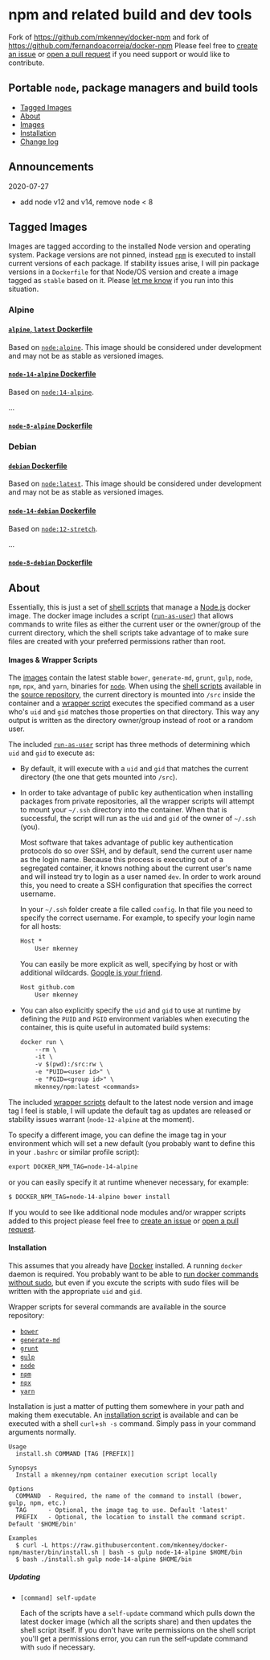 # npm and related build and dev tools

Fork of https://github.com/mkenney/docker-npm and fork of https://github.com/fernandoacorreia/docker-npm
Please feel free to [create an issue](https://github.com/VirgileZol/docker-npm/issues) or [open a pull request](https://github.com/VirgileZol/docker-npm/pull/new/master) if you need support or would like to contribute.

## Portable `node`, package managers and build tools

- [Tagged Images](#tagged-images)
- [About](#about)
- [Images](#images)
- [Installation](#installation)
- [Change log](#change-log)

## Announcements

2020-07-27

* add node v12 and v14, remove node < 8

## Tagged Images

Images are tagged according to the installed Node version and operating system. Package versions are not pinned, instead [`npm`](https://npmjs.org/) is executed to install current versions of each package. If stability issues arise, I will pin package versions in a `Dockerfile` for that Node/OS version and create a image tagged as `stable` based on it. Please [let me know](https://github.com/VirgileZol/docker-npm/issues) if you run into this situation.

### Alpine

#### [`alpine`, `latest` Dockerfile](https://github.com/VirgileZol/docker-npm/blob/master/alpine/Dockerfile)

Based on [`node:alpine`](https://hub.docker.com/_/node/). This image should be considered under development and may not be as stable as versioned images.

#### [`node-14-alpine` Dockerfile](https://github.com/VirgileZol/docker-npm/blob/master/node-14-alpine/Dockerfile)

Based on [`node:14-alpine`](https://hub.docker.com/r/library/node/tags/14-alpine/).

...

#### [`node-8-alpine` Dockerfile](https://github.com/VirgileZol/docker-npm/blob/master/node-8-alpine/Dockerfile)


### Debian

#### [`debian` Dockerfile](https://github.com/VirgileZol/docker-npm/blob/master/debian/Dockerfile)

Based on [`node:latest`](https://hub.docker.com/r/library/node/tags/latest/). This image should be considered under development and may not be as stable as versioned images.

#### [`node-14-debian` Dockerfile](https://github.com/VirgileZol/docker-npm/blob/master/node-14-debian/Dockerfile)

Based on [`node:12-stretch`](https://hub.docker.com/r/library/node/tags/12-stretch/).

...

#### [`node-8-debian` Dockerfile](https://github.com/VirgileZol/docker-npm/blob/master/node-8-debian/Dockerfile)


## About

Essentially, this is just a set of [shell scripts](https://github.com/VirgileZol/docker-npm/tree/master/bin) that manage a [Node.js](https://nodejs.org/) docker image. The docker image includes a script ([`run-as-user`](https://github.com/mkenney/docker-scripts/tree/master/container)) that allows commands to write files as either the current user or the owner/group of the current directory, which the shell scripts take advantage of to make sure files are created with your preferred permissions rather than root.

#### Images & Wrapper Scripts

The [images](https://hub.docker.com/r/mkenney/npm/tags/) contain the latest stable `bower`, `generate-md`, `grunt`, `gulp`, `node`, `npm`, `npx`, and `yarn`, binaries for [`node`](https://hub.docker.com/_/node/). When using the [shell scripts](https://github.com/VirgileZol/docker-npm/tree/master/bin) available in the [source repository](https://github.com/VirgileZol/docker-npm), the current directory is mounted into `/src` inside the container and a [wrapper script](https://github.com/mkenney/docker-scripts/blob/master/container/run-as-user) executes the specified command as a user who's `uid` and `gid` matches those properties on that directory. This way any output is written as the directory owner/group instead of root or a random user.

The included [`run-as-user`](https://github.com/mkenney/docker-scripts/tree/master/container) script has three methods of determining which `uid` and `gid` to execute as:

* By default, it will execute with a `uid` and `gid` that matches the current directory (the one that gets mounted into `/src`).
* In order to take advantage of public key authentication when installing packages from private repositories, all the wrapper scripts will attempt to mount your `~/.ssh` directory into the container. When that is successful, the script will run as the `uid` and `gid` of the owner of `~/.ssh` (you).

  Most software that takes advantage of public key authentication protocols do so over SSH, and by default, send the current user name as the login name. Because this process is executing out of a segregated container, it knows nothing about the current user's name and will instead try to login as a user named `dev`. In order to work around this, you need to create a SSH configuration that specifies the correct username.

  In your `~/.ssh` folder create a file called `config`. In that file you need to specify the correct username. For example, to specify your login name for all hosts:

  ```txt
  Host *
      User mkenney
  ```

  You can easily be more explicit as well, specifying by host or with additional wildcards. [Google is your friend](https://duckduckgo.com/?q=ssh+config+file).

  ```txt
  Host github.com
      User mkenney
  ```

* You can also explicitly specify the `uid` and `gid` to use at runtime by defining the `PUID` and `PGID` environment variables when executing the container, this is quite useful in automated build systems:

  ```txt
  docker run \
      --rm \
      -it \
      -v $(pwd):/src:rw \
      -e "PUID=<user id>" \
      -e "PGID=<group id>" \
      mkenney/npm:latest <commands>
  ```

The included [wrapper scripts](https://github.com/VirgileZol/docker-npm/blob/master/bin) default to the latest node version and image tag I feel is stable, I will update the default tag as updates are released or stability issues warrant (`node-12-alpine` at the moment).

To specify a different image, you can define the image tag in your environment which will set a new default (you probably want to define this in your `.bashrc` or similar profile script):
```txt
export DOCKER_NPM_TAG=node-14-alpine
```

or you can easily specify it at runtime whenever necessary, for example:
```txt
$ DOCKER_NPM_TAG=node-14-alpine bower install
```

If you would to see like additional node modules and/or wrapper scripts added to this project please feel free to [create an issue](https://github.com/VirgileZol/docker-npm/issues) or [open a pull request](https://github.com/VirgileZol/docker-npm/pull/new/master).

#### Installation

This assumes that you already have [Docker](https://www.docker.com) installed. A running `docker` daemon is required. You probably want to be able to [run docker commands without sudo](https://docs.docker.com/engine/installation/linux/linux-postinstall/), but even if you excute the scripts with sudo files will be written with the appropriate `uid` and `gid`.

Wrapper scripts for several commands are available in the source repository:

* [`bower`](https://github.com/VirgileZol/docker-npm/blob/master/bin/bower)
* [`generate-md`](https://github.com/VirgileZol/docker-npm/blob/master/bin/generate-md)
* [`grunt`](https://github.com/VirgileZol/docker-npm/blob/master/bin/grunt)
* [`gulp`](https://github.com/VirgileZol/docker-npm/blob/master/bin/gulp)
* [`node`](https://github.com/VirgileZol/docker-npm/blob/master/bin/node)
* [`npm`](https://github.com/VirgileZol/docker-npm/blob/master/bin/npm)
* [`npx`](https://github.com/VirgileZol/docker-npm/blob/master/bin/npx)
* [`yarn`](https://github.com/VirgileZol/docker-npm/blob/master/bin/yarn)

Installation is just a matter of putting them somewhere in your path and making them executable. An [installation script](https://github.com/VirgileZol/docker-npm/blob/master/bin/install.sh) is available and can be executed with a shell `curl`+`sh -s` command. Simply pass in your command arguments normally.

```
Usage
  install.sh COMMAND [TAG [PREFIX]]

Synopsys
  Install a mkenney/npm container execution script locally

Options
  COMMAND  - Required, the name of the command to install (bower, gulp, npm, etc.)
  TAG      - Optional, the image tag to use. Default 'latest'
  PREFIX   - Optional, the location to install the command script. Default '$HOME/bin'

Examples
  $ curl -L https://raw.githubusercontent.com/mkenney/docker-npm/master/bin/install.sh | bash -s gulp node-14-alpine $HOME/bin
  $ bash ./install.sh gulp node-14-alpine $HOME/bin
```

##### Updating

* `[command] self-update`

  Each of the scripts have a `self-update` command which pulls down the latest docker image (which all the scripts share) and then updates the shell script itself. If you don't have write permissions on the shell script you'll get a permissions error, you can run the self-update command with `sudo` if necessary.

